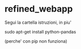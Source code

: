 # refined_webapp
Segui la cartella istruzioni,
in piu'

sudo apt-get install python-pandas

(perche' con pip non funziona)
